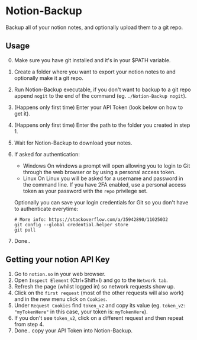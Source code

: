# Notion-Backup
Backup all of your notion notes, and optionally upload them to a git repo.

## Usage

0. Make sure you have git installed and it's in your $PATH variable.
1. Create a folder where you want to export your notion notes to and optionally make it a git repo.
2. Run Notion-Backup executable, if you don't want to backup to a git repo append `nogit` to the end of the command (eg. `./Notion-Backup nogit`).
3. (Happens only first time) Enter your API Token (look below on how to get it).
4. (Happens only first time) Enter the path to the folder you created in step 1.
5. Wait for Notion-Backup to download your notes.
6. If asked for authentication:
    - Windows
      On windows a prompt will open allowing you to login to Git through the web browser or by using a personal access token.
    - Linux
      On Linux you will be asked for a username and password in the command line. If you have 2FA enabled, use a personal access token
      as your password with the `repo` privilege set.

    Optionally you can save your login credentials for Git so you don't have to authenticate everytime: 
    ```
    # More info: https://stackoverflow.com/a/35942890/11025032
    git config --global credential.helper store
    git pull
    ```
7. Done..

## Getting your notion API Key

1. Go to `notion.so` in your web browser.
2. Open `Inspect Element` (Ctrl+Shift+I) and go to the `Network tab`.
3. Refresh the page (whilst logged in) so network requests show up.
4. Click on the `first request` (most of the other requests will also work) and in the new menu click on `Cookies`.
5. Under `Request Cookies` find `token_v2` and copy its value (eg. `token_v2:	"myTokenHere"` in this case, your token is: `myTokenHere`).
6. If you don't see `token_v2`, click on a different request and then repeat from step 4.
7. Done.. copy your API Token into Notion-Backup.
